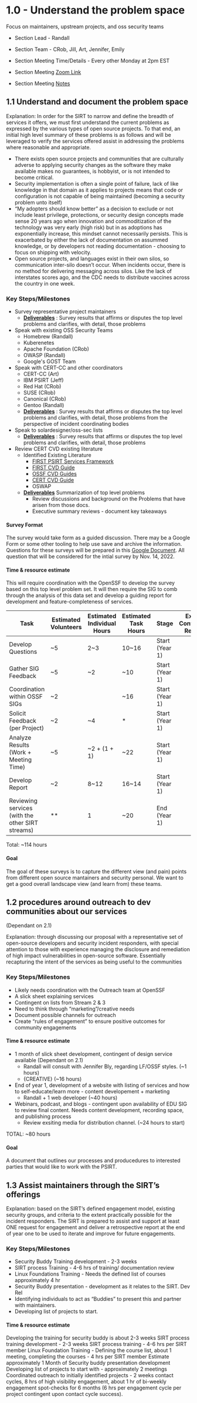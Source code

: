 # 1.0 - Understand the problem space

Focus on maintainers, upstream projects, and oss security teams

- Section Lead - Randall
- Section Team - CRob, Jill, Art, Jennifer, Emily

- Section Meeting Time/Details - Every other Monday at 2pm EST 
- Section Meeting [Zoom Link](https://zoom.us/j/94946956966)
- Section Meeting [Notes](https://docs.google.com/document/d/1FNJYG_PqNsb3jsr8wR0AWtFwGBTsLDzrM2ENc3MNCkU/edit?usp=sharing)
## 1.1 Understand and document the problem space

Explanation: In order for the SIRT to narrow and define the breadth of services it offers, we must first understand the current problems as expressed by the various types of open source projects. To that end, an initial high level summary of these problems is as follows and will be leveraged to verify the services offered assist in addressing the problems where reasonable and appropriate.

* There exists open source projects and communities that are culturally adverse to applying security changes as the software they make available makes no guarantees, is hobbyist, or is not intended to become critical.
* Security implementation is often a single point of failure, lack of like knowledge in that domain as it applies to projects means that code or configuration is not capable of being maintained (becoming a security problem unto itself)
* “My adopters should know better” as a decision to exclude or not include least privilege, protections, or security design concepts made sense 20 years ago when innovation and commoditization of the technology was very early (high risk) but in as adoptions has exponentially increase, this mindset cannot necessarily persists. This is exacerbated by either the lack of documentation on assummed knowledge, or by developers not reading documentation - choosing to focus on shipping with velocity.
* Open source projects, and languages exist in their own silos, so communication inter-silo doesn’t occur. When incidents occur, there is no method for delivering messaging across silos. Like the lack of interstates scores ago, and the CDC needs to distribute vaccines across the country in one week.

### Key Steps/Milestones

* Survey representative project maintainers
    * **<span style="text-decoration:underline;">Deliverables</span>** : Survey results that affirms or disputes the top level problems and clarifies, with detail, those problems
* Speak with existing OSS Security Teams
    * Homebrew (Randall)
    * Kuberenetes 
    * Apache Foundation (CRob)
    * OWASP (Randall)
    * Google's GOST Team
* Speak with CERT-CC and other coordinators
    * CERT-CC (Art)
    * IBM PSIRT (Jeff)
    * Red Hat (CRob)
    * SUSE (CRob)
    * Canonical (CRob)
    * Gentoo (Randall)
    * **<span style="text-decoration:underline;">Deliverables</span>** : Survey results that affirms or disputes the top level problems and clarifies, with detail, those problems from the perspective of incident coordinating bodies
* Speak to solardesigner/oss-sec lists
    * **<span style="text-decoration:underline;">Deliverables</span>** : Survey results that affirms or disputes the top level problems and clarifies, with detail, those problems
* Review CERT CVD existing literature
    * Identified Existing Literature
        * [FIRST PSIRT Services Framework](https://www.first.org/standards/frameworks/psirts/psirt_services_framework_v1.1)
        * [FIRST CVD Guide ](https://www.first.org/global/sigs/vulnerability-coordination/multiparty/guidelines-v1.1)
        * [OSSF CVD Guides ](https://github.com/ossf/oss-vulnerability-guide)
        * [CERT CVD  Guide](https://resources.sei.cmu.edu/asset_files/specialreport/2017_003_001_503340.pdf)
        * OSWAP
    * **<span style="text-decoration:underline;">Deliverables</span>** Summarization of top level problems
        * Review discussions and background on the Problems that have arisen from those docs.
        * Executive summary reviews - document key takeaways

#### Survey Format
The survey would take form as a guided discussion. There may be a Google Form or some other tooling to help use save and archive the information. Questions for these surveys will be prepared in this [Google Document](https://docs.google.com/document/d/1p1a10Yp356gLgRCj5ksNnkaRW7N-MW02kgABsbGAq2Y/edit?usp=sharing). All question that will be considered for the intial survey by Nov. 14, 2022.

#### Time & resource estimate

This will require coordination with the OpenSSF to develop the survey based on this top level problem set. It will then require the SIG to comb through the analysis of this data set and develop a guiding report for development and feature-completeness of services.

| Task | Estimated Volunteers | Estimated Individual Hours | Estimated Task Hours | Stage | External Contributors Required |
| ---- | -------------------- | -------------------------- | -------------------- | ----- | ------------------------------ |
| Develop Questions | ~5 | 2~3 | 10~16 | Start (Year 1) | |
| Gather SIG Feedback | ~5 | ~2 | ~10 | Start (Year 1) | |
| Coordination within OSSF SIGs | ~2 | | ~16  | Start (Year 1) | |
| Solicit Feedback (per Project) | ~2 | ~4 | * | Start (Year 1) | |
| Analyze Results (Work + Meeting Time) | ~5 | ~2 + (1 + 1) |  ~22 | Start (Year 1) | |
| Develop Report | ~2 | 8~12 | 16~14 | Start (Year 1) | |
| Reviewing services (with the other SIRT streams) | ** | 1 | ~20 | End (Year 1) | | 

 Total: ~114 hours

#### Goal

The goal of these surveys is to capture the different view (and pain) points from different open source mantainers and security personal. We want to get a good overall landscape view (and learn from) these teams.

## 1.2 procedures around outreach to dev communities about our services

(Dependant on 2.1)

Explanation: through discussing our proposal with a representative set of open-source developers and security incident responders, with special attention to those with experience managing the disclosure and remediation of high impact vulnerabilities in open-source software. Essentially recapturing the intent of the services as being useful to the communities

### Key Steps/Milestones

* Likely needs coordination with the Outreach team at OpenSSF
* A slick sheet explaining services
* Contingent on lists from Stream 2 & 3
* Need to think through “marketing”/creative needs
* Document possible channels for outreach
* Create “rules of engagement” to ensure positive outcomes for community engagements

#### Time & resource estimate

* 1 month of slick sheet development, contingent of design service available (Dependant on 2.1)
   * Randall will consult with Jennifer Bly, regarding LF/OSSF styles. (~1 hours)
   * {CREATIVE}  (~16 hours)
* End of year 1, development of a website with listing of services and how to self-educate/learn more - content developement + marketing
   *  Randall + 1 web developer (~40 hours)
* Webinars, podcast, and blogs - contingent upon availability of EDU SIG to review final content. Needs content development, recording space, and publishing process
   * Review exsiting media for distribution channel. (~24 hours to start) 

TOTAL: ~80 hours

#### Goal

A document that outlines our processes and producedures to interested parties that would like to work with the PSIRT. 

## 1.3 Assist maintainers through the SIRT’s offerings

Explanation: based on the SIRT’s defined engagement model, existing security groups, and criteria to the extent practically possible for the incident responders. The SIRT is prepared to assist and support at least ONE request for engagement and deliver a retrospective report at the end of year one to be used to iterate and improve for future engagements.

### Key Steps/Milestones

* Security Buddy Training development - 2-3 weeks
* SIRT process Training - 4-6 hrs of training/ documentation review
* Linux Foundations Training - Needs the defined list of courses approximately 4 hr
* Security Buddy presentation - development as it relates to the SIRT.  Dev Rel
* Identifying individuals to act as “Buddies” to present this and partner with maintainers.
* Developing list of projects to start.

#### Time & resource estimate

Developing the training for security buddy is about 2-3 weeks
SIRT process training development - 2-3 weeks
SIRT process training - 4-6 hrs per SIRT member
Linux Foundation Training - Defining the course list, about 1 meeting, completing the courses - 4 hrs per SIRT member
Estimate approximately 1 Month of Security buddy presentation development
Developing list of projects to start with - approximately 2 meetings
Coordinated outreach to initially identified projects - 2 weeks contact cycles, 8 hrs of high visibility engagement, about 1 hr of bi-weekly engagement spot-checks for 6 months (6 hrs per engagement cycle per project contingent upon contact cycle success).

